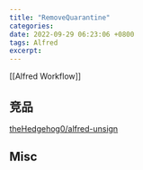 ```yaml
---
title: "RemoveQuarantine"
categories: 
date: 2022-09-29 06:23:06 +0800
tags: Alfred
excerpt: 
---
```


[[Alfred Workflow]]






## 竞品

[theHedgehog0/alfred-unsign](https://github.com/theHedgehog0/alfred-unsign)




## Misc




